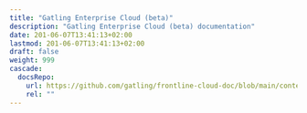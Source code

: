 ```yaml
---
title: "Gatling Enterprise Cloud (beta)"
description: "Gatling Enterprise Cloud (beta) documentation"
date: 201-06-07T13:41:13+02:00
lastmod: 201-06-07T13:41:13+02:00
draft: false
weight: 999
cascade:
  docsRepo:
    url: https://github.com/gatling/frontline-cloud-doc/blob/main/content
    rel: ""
---
```

